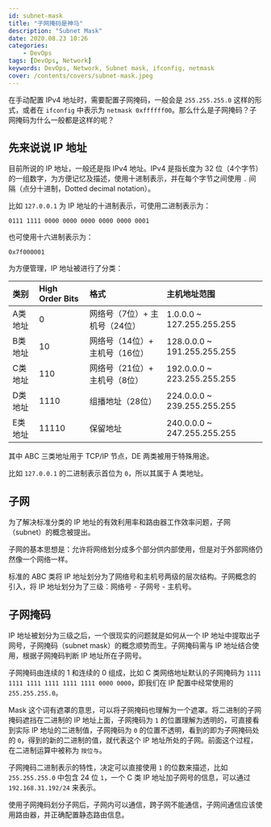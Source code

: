 ```yaml
---
id: subnet-mask
title: "子网掩码是神马"
description: "Subnet Mask"
date: 2020.08.23 10:26
categories:
    - DevOps
tags: [DevOps, Network]
keywords: DevOps, Network, Subnet mask, ifconfig, netmask
cover: /contents/covers/subnet-mask.jpeg
---
```


在手动配置 IPv4 地址时，需要配置子网掩码，一般会是 `255.255.255.0` 这样的形式，或者在 `ifconfig` 中表示为 `netmask 0xffffff00`。那么什么是子网掩码？子网掩码为什么一般都是这样的呢？

## 先来说说 IP 地址

目前所说的 IP 地址，一般还是指 IPv4 地址。IPv4 是指长度为 32 位（4个字节）的一组数字，为方便记忆及描述，使用十进制表示，并在每个字节之间使用 `.` 间隔（点分十进制，Dotted decimal notation）。

比如 `127.0.0.1` 为 IP 地址的十进制表示，可使用二进制表示为：

```
0111 1111 0000 0000 0000 0000 0000 0001
```

也可使用十六进制表示为：

```
0x7f000001
```

为方便管理，IP 地址被进行了分类：

|类别|High Order Bits|格式|主机地址范围|
|:--|:--|:--|:--|
|A类地址|0    | 网络号（7位）+ 主机号（24位）|1.0.0.0 ~ 127.255.255.255|
|B类地址|10   | 网络号（14位）+ 主机号（16位）|128.0.0.0 ~ 191.255.255.255|
|C类地址|110  | 网络号（21位）+ 主机号（8位）|192.0.0.0 ~ 223.255.255.255|
|D类地址|1110 | 组播地址（28位）|224.0.0.0 ~ 239.255.255.255|
|E类地址|11110| 保留地址 |240.0.0.0 ~ 247.255.255.255|

其中 ABC 三类地址用于 TCP/IP 节点，DE 两类被用于特殊用途。

比如 `127.0.0.1` 的二进制表示首位为 `0`，所以其属于 A 类地址。

## 子网

为了解决标准分类的 IP 地址的有效利用率和路由器工作效率问题，子网（subnet）的概念被提出。

子网的基本思想是：允许将网络划分成多个部分供内部使用，但是对于外部网络仍然像一个网络一样。

标准的 ABC 类将 IP 地址划分为了网络号和主机号两级的层次结构。子网概念的引入，将 IP 地址划分为了三级：网络号 - 子网号 - 主机号。

## 子网掩码

IP 地址被划分为三级之后，一个很现实的问题就是如何从一个 IP 地址中提取出子网号，子网掩码（subnet mask）的概念顺势而生。子网掩码需与 IP 地址结合使用，根据子网掩码判断 IP 地址所在子网号。

子网掩码由连续的 1 和连续的 0 组成，比如 C 类网络地址默认的子网掩码为 `1111 1111 1111 1111 1111 1111 0000 0000`，即我们在 IP 配置中经常使用的 `255.255.255.0`。

Mask 这个词有遮罩的意思，可以将子网掩码也理解为一个遮罩。将二进制的子网掩码遮挡在二进制的 IP 地址上面，子网掩码为 `1` 的位置理解为透明的，可直接看到实际 IP 地址的二进制值，子网掩码为 `0` 的位置不透明，看到的即为子网掩码处的 `0`，得到的新的二进制的值，就代表这个 IP 地址所处的子网。前面这个过程，在二进制运算中被称为 `按位与`。

子网掩码二进制表示的特性，决定可以直接使用 `1` 的位数来描述，比如 `255.255.255.0` 中包含 24 位 `1`，一个 C 类 IP 地址加子网号的信息，可以通过 `192.168.31.192/24` 来表示。

使用子网掩码划分子网后，子网内可以通信，跨子网不能通信，子网间通信应该使用路由器，并正确配置静态路由信息。
